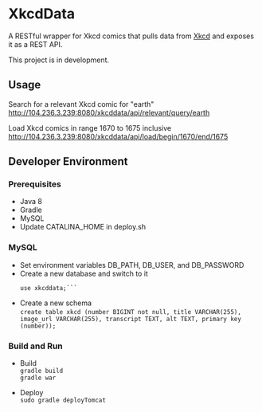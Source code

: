 # XkcdData
A RESTful wrapper for Xkcd comics that pulls data from [Xkcd](http://xkcd.com) and exposes it as a REST API.

This project is in development.

## Usage
Search for a relevant Xkcd comic for "earth"  
http://104.236.3.239:8080/xkcddata/api/relevant/query/earth

Load Xkcd comics in range 1670 to 1675 inclusive  
http://104.236.3.239:8080/xkcddata/api/load/begin/1670/end/1675

## Developer Environment 
### Prerequisites
- Java 8 
- Gradle 
- MySQL
- Update CATALINA_HOME in deploy.sh
  
### MySQL
- Set environment variables DB_PATH, DB_USER, and DB_PASSWORD
- Create a new database and switch to it  
  ```create database xkcddata;
  use xkcddata;```
- Create a new schema   
`create table xkcd (number BIGINT not null, title VARCHAR(255), image_url VARCHAR(255), transcript TEXT, alt TEXT, primary key (number));`  

### Build and Run  
- Build  
`gradle build`  
`gradle war`  

- Deploy  
`sudo gradle deployTomcat`

